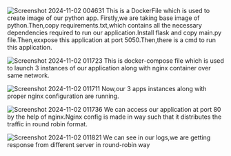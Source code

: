 ![Screenshot 2024-11-02 004631](https://github.com/user-attachments/assets/a32dc6f0-20c0-4a2c-996f-f35d075eab98)
This is a DockerFile which is used to create image of our python app.
Firstly,we are taking base image of python.Then,copy requirements.txt,which contains all the necessary dependencies required to run our application.Install flask and copy main.py file.Then,exxpose this application at port 5050.Then,there is a cmd to run this application.

![Screenshot 2024-11-02 011723](https://github.com/user-attachments/assets/fb75c8ca-0cc8-42d1-9347-527d143cf2d2)
This is docker-compose file which is used to launch 3 instances of our application along with nginx container over same network.

![Screenshot 2024-11-02 011711](https://github.com/user-attachments/assets/632ac4e5-8431-42c8-a047-334b8981ec11)
Now,our 3 apps instances along with proper nginx configuration are running.

![Screenshot 2024-11-02 011736](https://github.com/user-attachments/assets/5e8a03c5-bba6-4cc0-80b7-c3409adf32db)
We can access our application at port 80 by the help of nginx.Nginx config is made in way such that it distributes the traffic in round robin format.

![Screenshot 2024-11-02 011821](https://github.com/user-attachments/assets/685e0218-85d4-4391-8e1d-2130008d64a8)
We can see in our logs,we are getting response from different server in round-robin way
